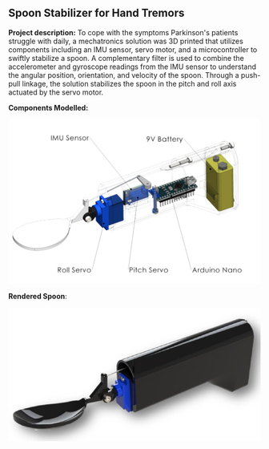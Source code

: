 ## Spoon Stabilizer for Hand Tremors

**Project description:** To cope with the symptoms Parkinson's patients struggle with daily, a mechatronics solution was 3D printed that utilizes components including an IMU sensor, servo motor, and a microcontroller to swiftly stabilize a spoon. A complementary filter is used to combine the accelerometer and gyroscope readings from the IMU sensor to understand the angular position, orientation, and velocity of the spoon. Through a push-pull linkage, the solution stabilizes the spoon in the pitch and roll axis actuated by the servo motor.

**Components Modelled:**

<img src="images/mechatronics.png?raw=true"/>

**Rendered Spoon**:

<img src="images/spoon.png?raw=true"/>

